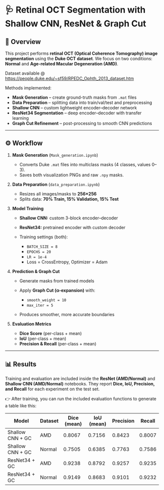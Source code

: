 # 🩺 Retinal OCT Segmentation with Shallow CNN, ResNet & Graph Cut

## 📌 Overview

This project performs **retinal OCT (Optical Coherence Tomography) image segmentation** using the **Duke OCT dataset**.
We focus on two conditions: **Normal** and **Age-related Macular Degeneration (AMD)**.

Dataset available @ https://people.duke.edu/~sf59/RPEDC_Ophth_2013_dataset.htm

Methods implemented:

* **Mask Generation** – create ground-truth masks from `.mat` files
* **Data Preparation** – splitting data into train/val/test and preprocessing
* **Shallow CNN** – custom lightweight encoder–decoder network
* **ResNet34 Segmentation** – deep encoder–decoder with transfer learning
* **Graph Cut Refinement** – post-processing to smooth CNN predictions

---

## ⚙️ Workflow

1. **Mask Generation** (`Mask_generation.ipynb`)

   * Converts Duke `.mat` files into multiclass masks (4 classes, values 0–3).
   * Saves both visualization PNGs and raw `.npy` masks.

2. **Data Preparation** (`data_preparation.ipynb`)

   * Resizes all images/masks to **256×256**
   * Splits data: **70% Train, 15% Validation, 15% Test**

3. **Model Training**

   * **Shallow CNN:** custom 3-block encoder–decoder
   * **ResNet34:** pretrained encoder with custom decoder
   * Training settings (both):

     * `BATCH_SIZE = 8`
     * `EPOCHS = 20`
     * `LR = 1e-4`
     * Loss = CrossEntropy, Optimizer = Adam

4. **Prediction & Graph Cut**

   * Generate masks from trained models
   * Apply **Graph Cut (α-expansion)** with:

     * `smooth_weight = 10`
     * `max_iter = 5`
   * Produces smoother, more accurate boundaries

5. **Evaluation Metrics**

   * **Dice Score** (per-class + mean)
   * **IoU** (per-class + mean)
   * **Precision & Recall** (per-class + mean)

---

## 📊 Results

Training and evaluation are included inside the **ResNet (AMD/Normal)** and **Shallow CNN (AMD/Normal)** notebooks.
They report **Dice, IoU, Precision, and Recall** for each experiment on the test set.

👉 After training, you can run the included evaluation functions to generate a table like this:

| Model             | Dataset | Dice (mean) | IoU (mean) | Precision | Recall |
| ----------------- | ------- | ----------- | ---------- | --------- | ------ |
| Shallow CNN + GC  | AMD     | 0.8067      | 0.7156     | 0.8423    | 0.8007 |
| Shallow CNN + GC  | Normal  | 0.7505      | 0.6385     | 0.7763    | 0.7586 |
| ResNet34 + GC     | AMD     | 0.9238      | 0.8792     | 0.9257    | 0.9235 |
| ResNet34 + GC     | Normal  | 0.9149      | 0.8683     | 0.9101    | 0.9232 |
